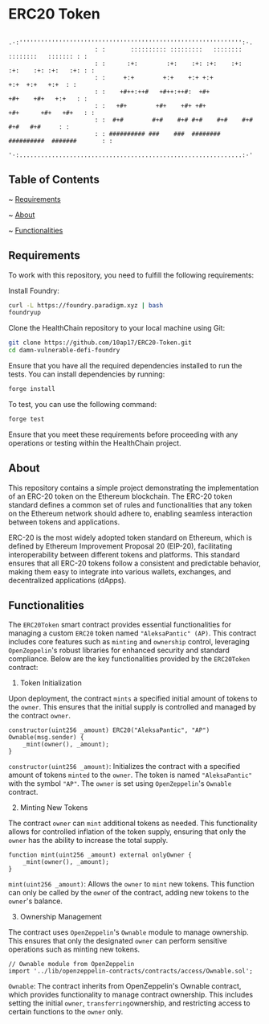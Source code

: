 # ERC20 Token
```text
                        .·:'''''''''''''''''''''''''''''''''''''''''''''''''''''''''''''':·.
                        : :       :::::::::: :::::::::   ::::::::     ::::::::   ::::::: : :
                        : :      :+:        :+:    :+: :+:    :+:   :+:    :+: :+:   :+: : :
                        : :     +:+        +:+    +:+ +:+                +:+  +:+   +:+  : :
                        : :    +#++:++#   +#++:++#:  +#+              +#+    +#+   +:+   : :
                        : :   +#+        +#+    +#+ +#+             +#+      +#+   +#+   : :
                        : :  #+#        #+#    #+# #+#    #+#    #+#       #+#   #+#     : :
                        : : ########## ###    ###  ########    ##########  #######       : :
                        '·:..............................................................:·'    
```
## Table of Contents
~ [Requirements](#requirements)

~ [About](#about)

~ [Functionalities](#functionalities)

## <a name="requirements"></a>Requirements
To work with this repository, you need to fulfill the following requirements:

Install Foundry:
```bash
curl -L https://foundry.paradigm.xyz | bash
foundryup
```
Clone the HealthChain repository to your local machine using Git:
```bash
git clone https://github.com/10ap17/ERC20-Token.git
cd damn-vulnerable-defi-foundry
```
Ensure that you have all the required dependencies installed to run the tests. You can install dependencies by running:
```bash
forge install
```
To test, you can use the following command:
```bash
forge test
```
Ensure that you meet these requirements before proceeding with any operations or testing within the HealthChain project.

## <a name="about"></a>About
This repository contains a simple project demonstrating the implementation of an ERC-20 token on the Ethereum blockchain. The ERC-20 token standard defines a common set of rules and functionalities that any token on the Ethereum network should adhere to, enabling seamless interaction between tokens and applications.

ERC-20 is the most widely adopted token standard on Ethereum, which is defined by Ethereum Improvement Proposal 20 (EIP-20), facilitating interoperability between different tokens and platforms. This standard ensures that all ERC-20 tokens follow a consistent and predictable behavior, making them easy to integrate into various wallets, exchanges, and decentralized applications (dApps).

## <a name="functionalities"></a>Functionalities
The `ERC20Token` smart contract provides essential functionalities for managing a custom `ERC20` token named `"AleksaPantic" (AP)`. This contract includes core features such as `minting` and `ownership` control, leveraging `OpenZeppelin`'s robust libraries for enhanced security and standard compliance. Below are the key functionalities provided by the `ERC20Token` contract:

1. Token Initialization

Upon deployment, the contract `mints` a specified initial amount of tokens to the `owner`. This ensures that the initial supply is controlled and managed by the contract `owner`.

```solidity
constructor(uint256 _amount) ERC20("AleksaPantic", "AP") Ownable(msg.sender) {
    _mint(owner(), _amount);
}
```
`constructor(uint256 _amount)`: Initializes the contract with a specified amount of tokens `minted` to the `owner`. The token is named `"AleksaPantic"` with the symbol `"AP"`. The `owner` is set using `OpenZeppelin`'s `Ownable` contract.

2. Minting New Tokens

The contract `owner` can `mint` additional tokens as needed. This functionality allows for controlled inflation of the token supply, ensuring that only the `owner` has the ability to increase the total supply.

```solidity
function mint(uint256 _amount) external onlyOwner {
    _mint(owner(), _amount);
}
```
`mint(uint256 _amount)`: Allows the `owner` to `mint` new tokens. This function can only be called by the `owne`r of the contract, adding new tokens to the `owner`'s balance.

3. Ownership Management

The contract uses `OpenZeppelin`'s `Ownable` module to manage ownership. This ensures that only the designated `owner` can perform sensitive operations such as minting new tokens.

```solidity
// Ownable module from OpenZeppelin
import '../lib/openzeppelin-contracts/contracts/access/Ownable.sol';
```
`Ownable`: The contract inherits from OpenZeppelin's Ownable contract, which provides functionality to manage contract ownership. This includes setting the initial `owner`, `transferring`ownership, and restricting access to certain functions to the `owner` only.